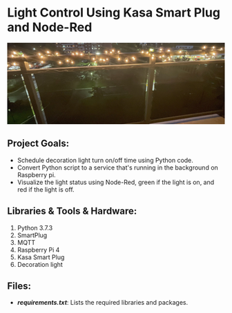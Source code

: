 # Light Control Using Kasa Smart Plug and Node-Red

![alt text](https://github.com/withabubaker/Light-Control/blob/master/img/IMG_JPG.jpeg)


## Project Goals:

- Schedule decoration light turn on/off time using Python code.
- Convert Python script to a service that's running in the background on Raspberry pi.
- Visualize the light status using Node-Red, green if the light is on, and red if the light is off.


## Libraries & Tools & Hardware:

1. Python 3.7.3
2. SmartPlug
3. MQTT
4. Raspberry Pi 4
5. Kasa Smart Plug
6. Decoration light


## Files:
- ***requirements.txt***: Lists the required libraries and packages.
